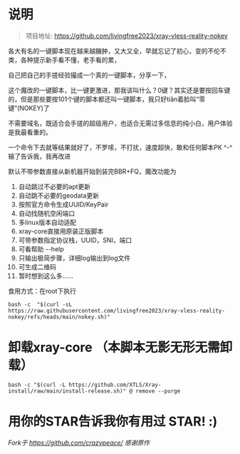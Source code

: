 # 说明 
> 项目地址: https://github.com/livingfree2023/xray-vless-reality-nokey

各大有名的一键脚本现在越来越臃肿，又大又全，早就忘记了初心，变的不伦不类，各种提示新手看不懂，老手看的累，

自己把自己的手搓经验撮成一个真的一键脚本，分享一下，

这个魔改的一键脚本，比一键更激进，那我该叫什么？0键？其实还是要按回车键的，但是那些要按101个键的脚本都还叫一键脚本，我只好tiǎn着脸叫“零键”(NOKEY)了

不需要域名，既适合会手搓的超级用户，也适合无需过多信息的纯小白，用户体验是我最看重的。

一个命令下去就等结果就好了，不罗嗦，不打扰，速度超快，敢和任何脚本PK ^-^ 输了告诉我，我再改进

默认不带参数直接从新机器开始到装完BBR+FQ，魔改功能为
1. 自动跳过不必要的apt更新
2. 自动跳不必要的geodata更新
3. 按照官方命令生成UUID/KeyPair
4. 自动找随机空闲端口
5. 多linux版本自动适配
6. xray-core直接用原装正版脚本
7. 可带参数指定协议栈，UUID，SNI，端口
8. 可看帮助 --help
9. 只输出极简步骤，详细log输出到log文件
10. 可生成二维码
11. 暂时想到这么多……

食用方式：在root下执行

```
bash -c  "$(curl -sL https://raw.githubusercontent.com/livingfree2023/xray-vless-reality-nokey/refs/heads/main/nokey.sh)"
```


# 卸载xray-core （本脚本无影无形无需卸载）
```
bash -c "$(curl -L https://github.com/XTLS/Xray-install/raw/main/install-release.sh)" @ remove --purge
```

# 用你的STAR告诉我你有用过 STAR! :)


_Fork于 https://github.com/crazypeace/  感谢原作_
